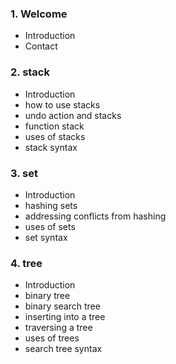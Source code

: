 ### 1. Welcome
 - Introduction
 - Contact
### 2. stack
  - Introduction
  - how to use stacks
  - undo action and stacks
  - function stack
  - uses of stacks 
  - stack syntax
  
### 3. set
- Introduction
- hashing sets
- addressing conflicts from hashing
- uses of sets
- set syntax
### 4. tree
- Introduction
- binary tree
- binary search tree
- inserting into a tree
- traversing a tree
- uses of trees
- search tree syntax
